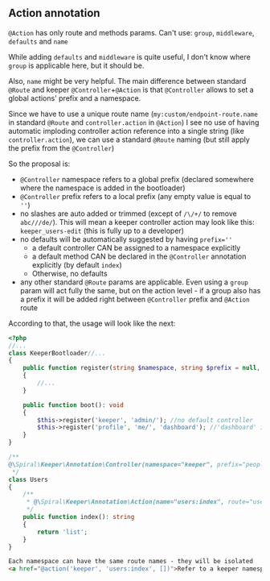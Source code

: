 ## Action annotation
`@Action` has only route and methods params. Can't use: `group`, `middleware`, `defaults` and `name`

While adding `defaults` and `middleware` is quite useful,
I don't know where `group` is applicable here, but it should be.

Also, `name` might be very helpful. The main difference between standard `@Route` and keeper `@Controller`+`@Action`
is that `@Controller` allows to set a global actions' prefix and a namespace.

Since we have to use a unique route name
(`my:custom/endpoint-route.name` in standard `@Route` and `controller.action` in `@Action`)
I see no use of having automatic imploding controller action reference into a single string (like `controller.action`),
we can use a standard `@Route` naming (but still apply the prefix from the `@Controller`)

So the proposal is:
- `@Controller` namespace refers to a global prefix (declared somewhere where the namespace is added in the bootloader)
- `@Controller` prefix refers to a local prefix (any empty value is equal to `''`)
- no slashes are auto added or trimmed (except of `/\/+/` to remove `abc///de/`).
This will mean a keeper controller action may look like this: `keeper_users-edit` (this is fully up to a developer)
- no defaults will be automatically suggested by having `prefix=''`
  - a default controller CAN be assigned to a namespace explicitly
  - a default method CAN be declared in the `@Controller` annotation explicitly (by default `index`) 
  - Otherwise, no defaults
- any other standard `@Route` params are applicable. Even using a `group` param will act fully the same,
but on the action level - if a group also has a prefix it will be added right between `@Controller` prefix and `@Action` route
  
  
According to that, the usage will look like the next:
```php
<?php
//...
class KeeperBootloader//...
{
    public function register(string $namespace, string $prefix = null, string $controllerDefault = null): void
    {
        //...
    }

    public function boot(): void
    {
        $this->register('keeper', 'admin/'); //no default controller
        $this->register('profile', 'me/', 'dashboard'); //'dashboard' is the default controller
    }
}
```

```php
/**
@\Spiral\Keeper\Annotation\Controller(namespace="keeper", prefix="people/", defaultAction="stats")
 */
class Users
{
    /**
     * @\Spiral\Keeper\Annotation\Action(name="users:index", route="users") //leading slash presents in the prefix
     */
    public function index(): string
    {
        return 'list';
    }
}
```

```html
Each namespace can have the same route names - they will be isolated
<a href="@action('keeper', 'users:index', [])">Refer to a keeper namespace.</a>
```
